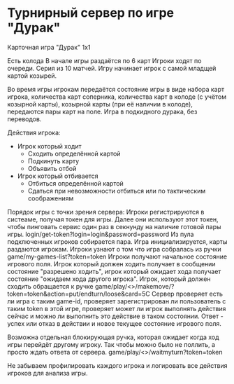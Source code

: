 # Турнирный сервер по игре "Дурак"

Карточная игра "Дурак" 1х1

Есть колода
В начале игры раздаётся по 6 карт
Игроки ходят по очереди. Серия из 10 матчей. Игру начинает игрок с самой младщей картой козырей.

Во время игры игрокам передаётся состояние игры в виде набора карт игрока, количества карт соперника, количества карт в колоде (с учётом козырной карты), козырной карты (при её наличии в колоде), передаются пары карт на поле.
Игра в подкидного дурака, без переводов.

Действия игрока:
* Игрок который ходит
	* Сходить определённой картой
	* Подкинуть карту
	* Объявить отбой
* Игрок который отбивается
	* Отбиться определённой картой
	* Сдаться при невозможности отбиться или по тактическим соображениям

Порядок игры с точки зрения сервера:
Игроки регистрируются в систеаме, получая токен для игры. Далее они используют этот токен, чтобы пинговать сервис один раз в секнунду на наличие готовой пары игры. login/get-token?login=login&password=password
Из пула подключенных игроков собирается пара.
Игра инициализируется, карты раздаются игрокам. 
Игроки узнают о том что игра собралась из ручки game/my-games-list?token=token
Игроки получают начальное состояние игрового поля. Игрок который должен ходить получает в сообщении состояние "разрешено ходить", игрок который ожидает хода получает состояние "ожидаем хода другого игрока".
Игрок, который должен сходить обращается к ручке game/play/<<game-id>>/makemove/?token=token&action=put/endturn/loose&card=5C
Сервер проверяет есть ли игра с таким game-id, проверяет зарегистрирован ли пользователь с таким token в этой игре, проверяет может ли игрок выполнять действия сейчас и можно ли выполнить это действие в таком состоянии. Ответ - успех или отказ в действии и новое текущее состояние игрового поля.

Возможна отдельная блокирующая ручка, которая ожидает когда ход игры перейдёт другому игроку. Так чтобы можно было не поллить, а просто ждать ответа от сервера. game/play/<<game-id>>/waitmyturn?token=token

Не забываем профилировать каждого игрока и логировать все действия игроков для анализа игры.
